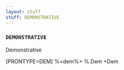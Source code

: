 ```yaml
---
layout: stuff
stuff: DEMONSTRATIVE
---
```

### ` DEMONSTRATIVE ` 

Demonstrative

[PRONTYPE=DEM]
%<dem%>
% Dem
+Dem
